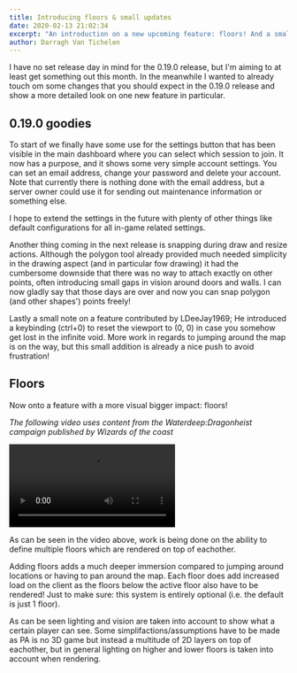 ```yaml
---
title: Introducing floors & small updates
date: 2020-02-13 21:02:34
excerpt: "An introduction on a new upcoming feature: floors! And a small overview of some other things going on in the 0.19.0 release."
author: Darragh Van Tichelen
---
```


I have no set release day in mind for the 0.19.0 release, but I'm aiming to at least get something out this month. In the meanwhile I wanted to already touch om some changes that you should expect in the 0.19.0 release and show a more detailed look on one new feature in particular.

## 0.19.0 goodies

To start of we finally have some use for the settings button that has been visible in the main dashboard where you can select which session to join.
It now has a purpose, and it shows some very simple account settings. You can set an email address, change your password and delete your account.
Note that currently there is nothing done with the email address, but a server owner could use it for sending out maintenance information or something else.

I hope to extend the settings in the future with plenty of other things like default configurations for all in-game related settings.

Another thing coming in the next release is snapping during draw and resize actions. Although the polygon tool already provided much needed simplicity in the drawing aspect (and in particular fow drawing) it had the cumbersome downside that there was no way to attach exactly on other points, often introducing small gaps in vision around doors and walls.
I can now gladly say that those days are over and now you can snap polygon (and other shapes') points freely!

Lastly a small note on a feature contributed by LDeeJay1969; He introduced a keybinding (ctrl+0) to reset the viewport to (0, 0) in case you somehow get lost in the infinite void.
More work in regards to jumping around the map is on the way, but this small addition is already a nice push to avoid frustration!

## Floors

Now onto a feature with a more visual bigger impact: floors!

_The following video uses content from the Waterdeep:Dragonheist campaign published by Wizards of the coast_

<video src="/blog/release-0.19/floors.webm" type="video/webm" style="max-width: 75vh;" autoplay loop></video>

As can be seen in the video above, work is being done on the ability to define multiple floors which are rendered on top of eachother.

Adding floors adds a much deeper immersion compared to jumping around locations or having to pan around the map.
Each floor does add increased load on the client as the floors below the active floor also have to be rendered!
Just to make sure: this system is entirely optional (i.e. the default is just 1 floor).

As can be seen lighting and vision are taken into account to show what a certain player can see. Some simplifactions/assumptions have to be made as PA is no 3D game but instead a multitude of 2D layers on top of eachother, but in general lighting on higher and lower floors is taken into account when rendering.
